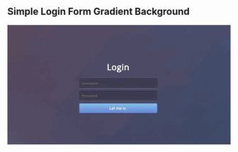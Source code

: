 ## Simple Login Form Gradient Background

![Edit [Web] Simple Login Form Gradient Background](../../gifs/form/simple-login-form-gradient-background.gif)

